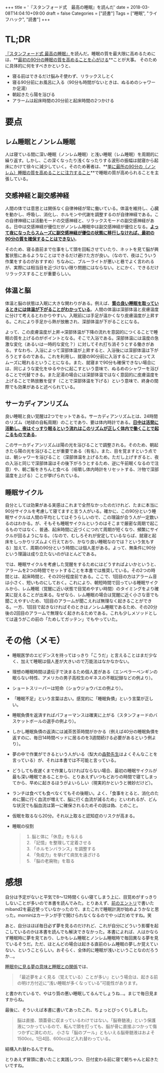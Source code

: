 +++
title = '『スタンフォード式　最高の睡眠』を読んだ'
date = 2018-03-08T14:04:10+09:00
draft = false
Categories = ["読書"]
Tags = ["睡眠", "ライフハック", "読書"]
+++

# TL;DR

<a target="_blank" href="https://www.amazon.co.jp/gp/product/4763136011/ref=as_li_tl?ie=UTF8&camp=247&creative=1211&creativeASIN=4763136011&linkCode=as2&tag=raahii-22&linkId=d24aafae4c51a777ccf366e3d664ea70">『スタンフォード式 最高の睡眠』</a>を読んだ。睡眠の質を最大限に高めるためには、**<u>最初の90分の睡眠の質を高めることを心がける</u>**ことが大事。
そのために具体的に何をすべきかというと、

- 寝る前はできるだけ脳みそ使わず、リラックスしとく
- 寝る90分前にお風呂に入る（90分も時間がないときは、ぬるめのシャワーか足湯）
- 朝起きたら陽を浴びる
- アラームは起床時間の20分前と起床時間の2つかける

# 要点

## レム睡眠とノンレム睡眠
 
人は寝ている間に深い睡眠（ノンレム睡眠）と浅い睡眠（レム睡眠）を周期的に繰り返す。しかし、この深くなったり浅くなったりする波形の振幅は就寝から起床にかけて徐々に減少していく。そのため著者は、**<u>単に最所の90分の（ノンレム）睡眠の質を高めることに注力すること</u>**で睡眠の質が高められることを主張している。

## 交感神経と副交感神経

人間の体では意思とは関係なく自律神経が常に働いている。体温を維持し、心臓を動かし、呼吸し、消化し、ホルモンや代謝を調整するのが自律神経である。この自律神経には活動モードの交感神経と、リラックスモードの副交感神経がある。日中は交感神経が優位だがノンレム睡眠中は副交感神経が優位となる。**<u>よって夜になったらスムーズに副交感神経が優位の状態に移行しなければ、最初の90分の質を確保することはできない</u>**。

そのため、寝る直前まで仕事をして頭を回転させていたり、ネットを見て脳が興奮状態にあるようなことはできるだけ避けた方が良い。（なので、夜はこういう作業をするのがおすすめ）ちなみに、ブルーライトが悪いと巷でよく言われるが、実際には相当目を近づけない限り問題にはならない。とにかく、できるだけリラックスすることが重要らしい。

## 体温と脳

体温と脳の状態は入眠に大きな関わりがある。例えば、**<u>質の良い睡眠を取っているときには体温が下がることがわかっている</u>**。人間の体温は深部体温と皮膚温度に分けて考えるとわかりやすい。入眠前には手足が温かくなり皮膚温度が上昇する。これにより手足から熱が放散され、深部体温が下がることになる。

よって、この皮膚温度が上昇→深部体温が下降の流れを意図的につくることで睡眠の質を上げるのがポイントとなる。そこで入浴である。深部体温には温度の急激な変化（あるいは一時的な変化？）に対してそれ打ち消そうとする働きがある。すなわち、入浴によって深部体温が上昇すると、入浴後には深部体温は下がろうとするのである。これを利用し、就寝の90分前に入浴することによってスムーズに眠れるということになる。また、就寝まで90分も確保できない場合には、同じような変化をゆるやかに起こすという意味で、ぬるめのシャワーを浴びることで代替できる。また足湯の場合には深部体温ではなく意図的に皮膚温度を上げることで熱放散を促す（ことで深部体温を下げる）という意味で、終身の間際でも効果があると述べられている。

## サーカディアンリズム

良い睡眠と良い覚醒は2つでセットである。サーカディアンリズムとは、24時間のリズム（地球の自転周期）のことであり、要は体内時計である。**<u>日中は活発に活動し、夜はぐっすり眠るという流れはこのリズムが正しく体内で働くことで起こるものである</u>**。

このサーカディアンリズムは陽の光を浴びることで調整される。そのため、朝起きたら陽の光を浴びることが重要である（有名）。また、目を覚ますという点では、朝シャワーを浴びること（深部体温を上げるため。ただし上げすぎると、夜の入浴と同じで深部体温はその後下がろうとするため、逆に午前眠くなるので注意）や、朝ご飯をきちんと食べる（咀嚼し体内時計をリセットする、汁物で深部温度を上げる）ことが挙げられている。

## 睡眠サイクル

自分としては効果がある実感はこれまで全然なかったのだけれど、たまに本当に90分サイクルを考慮して寝てますと言う人がいる。確かに、この90分という睡眠サイクルは人間の平均としてはそうらしいので、この理論が合う人が一定数いるのはわかる。が、そもそも睡眠サイクルというのはそこまで厳密な周期で起こるものではなく、普通、起床時間に近づくにつれて周期が短くなり、頻繁にサイクルが回るようになる。（なので、むしろそれが安定しているならば、就寝と起床をしっかりリズムよく行えており、かなり良い睡眠なのでは？という気もする）加えて、周期の90分という時間には個人差がある。よって、無条件に90分という理論は成り立たないのがほとんどである。

では、睡眠サイクルを考慮した覚醒をするためにはどうすればよいかというと、アラームを2つの時間でセットすることを本書では推奨している。その2つの時間とは、起床時間と、その20分程度前である。ここで、1回目の方はアラーム音は小さく、短いものにしておく。これにより、朝短時間で回っている睡眠サイクルから、レム睡眠（覚醒に近い状態で目覚めやすい時間）のタイミングをより確実に捉えることが出来る。なぜなら、レム睡眠の場合は覚醒に近く小さな音でも聞こえやすいため、1回目のアラームが聞こえれば無理なく起きることができる。一方、1回目で起きなければそのときはノンレム睡眠であるため、その20分後の2回目のアラームで無理なく起きれるためである。これも少しメソッドとしては違うがこの前の「ためしてガッテン」でもやっていた。

# その他（メモ）

- 睡眠医学のエビデンスを持ってはっきり「こうだ」と言えることはまだ少なく、加えて睡眠は個人差が大きいので万能法はなかなかない。
- 理想の睡眠時間は遺伝子で決まるため個人差がある（エンペラーペンギンの眠らない特性、アメリカの男子高校生のギネスの不眠記録などの例より）。
- ショートスリーパーは短命（ショウジョウバエの例より）。
- 「睡眠不足」という言葉は古い。感覚的に「睡眠負債」という言葉が正しい。
- 睡眠負債を返済すればパフォーマンスは確実に上がる（スタンフォードのバスケットボールの選手の例より）。
- しかし睡眠負債の返済には滅茶苦茶時間がかかる（例えば40分の睡眠負債を返すのに、毎日14時間ベッドに居るのを3週間続ける必要があるという例より）。
- 夢の中で作業ができるという人がいる（梨大の[森勢先生](https://twitter.com/m_morise)はよくそんなことを言っている）が、それは本書では不可能と言っている。
- どうしても夜遅くまで作業しなければならない場合、最初の睡眠サイクルが最も深い睡眠であることから、とりあえずいつもどおりの時間で寝てしまってから、早めに起きるほうがよいらしい（現実的かというと微妙だけど）。
- ランチは食べても食べなくてもその後眠い。よく、「食事をとると、消化のために腸に行く血流が増えて、脳に行く血流が減るため」といわれるが、どんな状況でも脳血流は第一に確保されるためその説は偽、とのこと。
- 仮眠を取るなら20分。それ以上取ると認知症のリスクが高まる。
- 睡眠の役割

	> 1. 脳と体に「休息」を与える　
	> 2. 「記憶」を整理して定着させる
	> 3. 「ホルモンバランス」を調整する
	> 4. 「免疫力」を挙げて病気を遠ざける
	> 5. 「脳の老廃物」を取る



# 感想

自分は予定がないと平気で8〜12時間くらい寝てしまう上に、目覚めがすっきりしないことが多いので本書を読んでみた。とりあえず、[前のエントリ](/post/2017/01/01/003255/)で書いたmiband2を最近使っていなかったので、またこれで睡眠計測が始めようかなと思った。morninはカーテンが手で開けられなくなるのでやっぱだめですね。笑

あと、自分はほぼ毎日必ず夢を見るのだけれど、これが自分にどういう影響を起こしているのかは本書を読んでも解決できなかった。本書によれば、人はかならず睡眠時に夢を見ており、しかもレム睡眠とノンレム睡眠時で毎回異なる夢を見ているそうだ。ただ、ほとんどの場合は起きる直前のレム睡眠の夢しか覚えていない、ということらしい。おそらく、全体的に睡眠が浅いということなのだろうか…。

[睡眠中に見る夢の意味と睡眠との関係](http://sleeplaboratory.net/well-dream-reason/)では、

> 「最近夢をよく見る（覚えている）ことが多い」という場合は、起きる前の明け方付近に“浅い睡眠が多くなっている”可能性があります。

と書かれているで、やはり質の悪い睡眠してるんでしょうね…。まじで毎日見ますからね。

最後に、そういえば本書に書いてあったこれ、ちょっとびっくりしました。

> 脳は直接、頭蓋骨に収まっているわけではない。「脳脊髄液」という保護液につかっているので、転んで頭を打っても、脳が骨に直接ぶつかって傷つかずに済むのだ。
> 小さな「脳のプール」ともいえる脳脊髄液はおよそ1500cc。1日4回、600ccほど入れ替わっている。

結構入れ替わるんですね。

とりあえず冒頭に書いたこと実践しつつ、日付変わる前に寝て朝ちゃんと起きたいですね。

